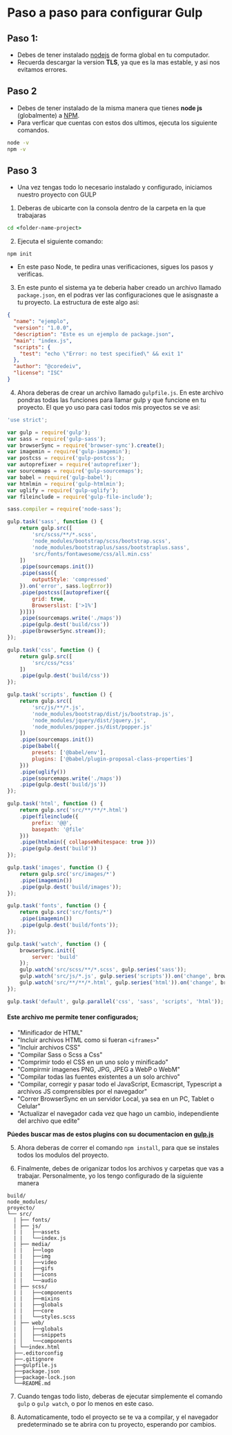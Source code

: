 # Paso a paso para configurar Gulp

## Paso 1:

- Debes de tener instalado [nodejs](https://nodejs.org/es/) de forma global en tu computador.
- Recuerda descargar la version **TLS**, ya que es la mas estable, y asi nos evitamos errores.

## Paso 2

- Debes de tener instalado de la misma manera que tienes **node js** (globalmente) a [NPM](https://www.npmjs.com/).
- Para verficar que cuentas con estos dos ultimos, ejecuta los siguiente comandos.

```cmd
node -v
npm -v
```

## Paso 3

- Una vez tengas todo lo necesario instalado y configurado, iniciamos nuestro proyecto con GULP

1. Deberas de ubicarte con la consola dentro de la carpeta en la que trabajaras

```cmd
cd <folder-name-project>
```

2. Ejecuta el siguiente comando:

```node
npm init
```

- En este paso Node, te pedira unas verificaciones, sigues los pasos y verificas.

3. En este punto el sistema ya te deberia haber creado un archivo llamado `package.json`, en el podras ver las configuraciones que le asisgnaste a tu proyecto. La estructura de este algo asi:

```json
{
  "name": "ejemplo",
  "version": "1.0.0",
  "description": "Este es un ejemplo de package.json",
  "main": "index.js",
  "scripts": {
    "test": "echo \"Error: no test specified\" && exit 1"
  },
  "author": "@coredeiv",
  "license": "ISC"
}
```

4. Ahora deberas de crear un archivo llamado `gulpfile.js`. En este archivo pondras todas las funciones para llamar gulp y que funcione en tu proyecto. El que yo uso para casi todos mis proyectos se ve asi:

```javascript
'use strict';

var gulp = require('gulp');
var sass = require('gulp-sass');
var browserSync = require('browser-sync').create();
var imagemin = require('gulp-imagemin');
var postcss = require('gulp-postcss');
var autoprefixer = require('autoprefixer');
var sourcemaps = require('gulp-sourcemaps');
var babel = require('gulp-babel');
var htmlmin = require('gulp-htmlmin');
var uglify = require('gulp-uglify');
var fileinclude = require('gulp-file-include');

sass.compiler = require('node-sass');

gulp.task('sass', function () {
    return gulp.src([
        'src/scss/**/*.scss',
        'node_modules/bootstrap/scss/bootstrap.scss',
        'node_modules/bootstraplus/sass/bootstraplus.sass',
        'src/fonts/fontawesome/css/all.min.css'
    ])
    .pipe(sourcemaps.init())
    .pipe(sass({
        outputStyle: 'compressed'
    }).on('error', sass.logError))
    .pipe(postcss([autoprefixer({
        grid: true,
        Browserslist: ['>1%']
    })]))
    .pipe(sourcemaps.write('./maps'))
    .pipe(gulp.dest('build/css'))
    .pipe(browserSync.stream());
});

gulp.task('css', function () {
    return gulp.src([
        'src/css/*css'
    ])
    .pipe(gulp.dest('build/css'))
});

gulp.task('scripts', function () {
    return gulp.src([
        'src/js/**/*.js',
        'node_modules/bootstrap/dist/js/bootstrap.js',
        'node_modules/jquery/dist/jquery.js',
        'node_modules/popper.js/dist/popper.js'
    ])
    .pipe(sourcemaps.init())
    .pipe(babel({
        presets: ['@babel/env'],
        plugins: ['@babel/plugin-proposal-class-properties']
    }))
    .pipe(uglify())
    .pipe(sourcemaps.write('./maps'))
    .pipe(gulp.dest('build/js'))
});

gulp.task('html', function () {
    return gulp.src('src/**/**/*.html')
    .pipe(fileinclude({
        prefix: '@@',
        basepath: '@file'
    }))
    .pipe(htmlmin({ collapseWhitespace: true }))
    .pipe(gulp.dest('build'))
});

gulp.task('images', function () {
    return gulp.src('src/images/*')
    .pipe(imagemin())
    .pipe(gulp.dest('build/images'));
});

gulp.task('fonts', function () {
    return gulp.src('src/fonts/*')
    .pipe(imagemin())
    .pipe(gulp.dest('build/fonts'));
});

gulp.task('watch', function () {
    browserSync.init({
        server: 'build'
    });
    gulp.watch('src/scss/**/*.scss', gulp.series('sass'));
    gulp.watch('src/js/*.js', gulp.series('scripts')).on('change', browserSync.reload);
    gulp.watch('src/**/**/*.html', gulp.series('html')).on('change', browserSync.reload);
});

gulp.task('default', gulp.parallel('css', 'sass', 'scripts', 'html'));
```

#### Este archivo me permite tener configurados; 

- "Minificador de HTML"
- "Incluir archivos HTML como si fueran `<iframes>`"
- "Incluir archivos CSS"
- "Compilar Sass o Scss a Css"
- "Comprimir todo el CSS en un uno solo y minificado"
- "Compirmir imagenes PNG, JPG, JPEG a WebP o WebM"
- "Compilar todas las fuentes existentes a un solo archivo"
- "Compilar, corregir y pasar todo el JavaScript, Ecmascript, Typescript a archivos JS comprensibles por el navegador"
- "Correr BrowserSync en un servidor Local, ya sea en un PC, Tablet o Celular"
- "Actualizar el navegador cada vez que hago un cambio, independiente del archivo que edite"

**Púedes buscar mas de estos plugins con su documentacion en [gulp.js](https://gulpjs.com/)**

5. Ahora deberas de correr el comando `npm install`, para que se instales todos los modulos del proyecto.

6. Finalmente, debes de origanizar todos los archivos y carpetas que vas a trabajar. Personalmente, yo los tengo configurado de la siguiente manera

```text
build/
node_modules/
proyecto/
└── src/
  | ├── fonts/
  | ├── js/
  | |   ├──assets
  | |   └──index.js
  | ├── media/
  | |   ├──logo
  | |   ├──img
  | |   ├──video
  | |   ├──gifs
  | |   ├──icons
  | |   └──audio
  | ├── scss/
  | |   ├──components
  | |   ├──mixins
  | |   ├──globals
  | |   ├──core
  | |   └──styles.scss
  | ├── web/
  | │   ├──globals
  | │   ├──snippets
  | │   └──components
  | └──index.html
  ├──.editorconfig
  ├──.gitignore
  ├──gulpfile.js
  ├──package.json
  ├──package-lock.json
  └──README.md
```

7. Cuando tengas todo listo, deberas de ejecutar simplemente el comando `gulp` o `gulp watch`, o por lo menos en este caso.

8. Automaticamente, todo el proyecto se te va a compilar, y el navegador predeterminado se te abrira con tu proyecto, esperando por cambios.
